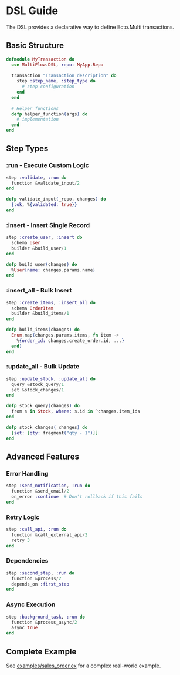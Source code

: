 # DSL Guide

The DSL provides a declarative way to define Ecto.Multi transactions.

## Basic Structure

```elixir
defmodule MyTransaction do
  use MultiFlow.DSL, repo: MyApp.Repo
  
  transaction "Transaction description" do
    step :step_name, :step_type do
      # step configuration
    end
  end
  
  # Helper functions
  defp helper_function(args) do
    # implementation
  end
end
```

## Step Types

### :run - Execute Custom Logic

```elixir
step :validate, :run do
  function &validate_input/2
end

defp validate_input(_repo, changes) do
  {:ok, %{validated: true}}
end
```

### :insert - Insert Single Record

```elixir
step :create_user, :insert do
  schema User
  builder &build_user/1
end

defp build_user(changes) do
  %User{name: changes.params.name}
end
```

### :insert_all - Bulk Insert

```elixir
step :create_items, :insert_all do
  schema OrderItem
  builder &build_items/1
end

defp build_items(changes) do
  Enum.map(changes.params.items, fn item ->
    %{order_id: changes.create_order.id, ...}
  end)
end
```

### :update_all - Bulk Update

```elixir
step :update_stock, :update_all do
  query &stock_query/1
  set &stock_changes/1
end

defp stock_query(changes) do
  from s in Stock, where: s.id in ^changes.item_ids
end

defp stock_changes(_changes) do
  [set: [qty: fragment("qty - 1")]]
end
```

## Advanced Features

### Error Handling

```elixir
step :send_notification, :run do
  function &send_email/2
  on_error :continue  # Don't rollback if this fails
end
```

### Retry Logic

```elixir
step :call_api, :run do
  function &call_external_api/2
  retry 3
end
```

### Dependencies

```elixir
step :second_step, :run do
  function &process/2
  depends_on :first_step
end
```

### Async Execution

```elixir
step :background_task, :run do
  function &process_async/2
  async true
end
```

## Complete Example

See [examples/sales_order.ex](../examples/sales_order.ex) for a complex real-world example.

